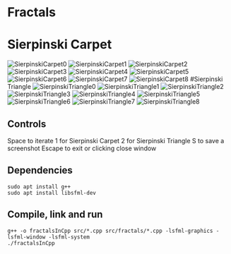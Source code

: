 # Fractals
# Sierpinski Carpet
![SierpinskiCarpet0](SierpinskiCarpet0.png)
![SierpinskiCarpet1](SierpinskiCarpet1.png)
![SierpinskiCarpet2](SierpinskiCarpet2.png)
![SierpinskiCarpet3](SierpinskiCarpet3.png)
![SierpinskiCarpet4](SierpinskiCarpet4.png)
![SierpinskiCarpet5](SierpinskiCarpet5.png)
![SierpinskiCarpet6](SierpinskiCarpet6.png)
![SierpinskiCarpet7](SierpinskiCarpet7.png)
![SierpinskiCarpet8](SierpinskiCarpet8.png)
#Sierpinski Triangle
![SierpinskiTriangle0](SierpinskiTriangle0.png)
![SierpinskiTriangle1](SierpinskiTriangle1.png)
![SierpinskiTriangle2](SierpinskiTriangle2.png)
![SierpinskiTriangle3](SierpinskiTriangle3.png)
![SierpinskiTriangle4](SierpinskiTriangle4.png)
![SierpinskiTriangle5](SierpinskiTriangle5.png)
![SierpinskiTriangle6](SierpinskiTriangle6.png)
![SierpinskiTriangle7](SierpinskiTriangle7.png)
![SierpinskiTriangle8](SierpinskiTriangle8.png)

## Controls
Space to iterate
1 for Sierpinski Carpet
2 for Sierpinski Triangle
S to save a screenshot
Escape to exit or clicking close window

## Dependencies
```
sudo apt install g++
sudo apt install libsfml-dev
```

## Compile, link and run
```
g++ -o fractalsInCpp src/*.cpp src/fractals/*.cpp -lsfml-graphics -lsfml-window -lsfml-system
./fractalsInCpp
```
